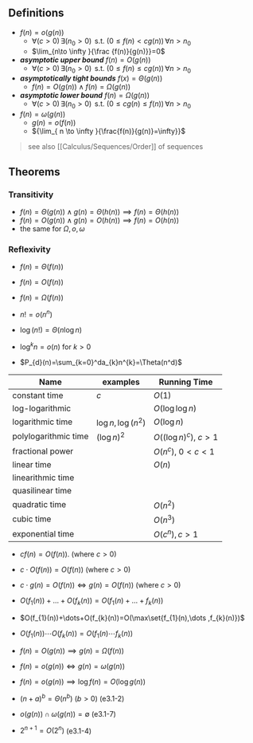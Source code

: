 ## Definitions

- $f(n)=o(g(n))$
	- $\forall{(c>0)}\,\exists(n_{0}>0)\,\text{ s.t. }(0\leq{f(n)}<cg(n))\,\forall n>n_{0}$
	- $\lim_{n\to \infty }{\frac {f(n)}{g(n)}}=0$ 
- ***asymptotic upper bound*** $f(n)=O(g(n))$
	- $\forall{(c>0)}\,\exists(n_{0}>0)\,\text{ s.t. }(0\leq{f(n)}\leq{cg(n)})\,\forall n>n_{0}$
- ***asymptotically tight bounds*** $f(x)=\Theta({g(n)})$
	- ${{f(n)=O(g(n))}\land{f(n)=\Omega{(g(n))}}}$
- ***asymptotic lower bound*** $f(n)=\Omega(g(n))$
	- $\forall{(c>0)}\,\exists(n_{0}>0)\,\text{ s.t. }(0\leq{cg(n)}\leq{f(n)})\,\forall n>n_{0}$
- $f(n)=\omega(g(n))$
	- $g(n)=o(f(n))$
	- ${\lim_{ n \to \infty }{\frac{f(n)}{g(n)}=\infty}}$

> see also [[Calculus/Sequences/Order]] of sequences
## Theorems 

### Transitivity

- $f(n)=\Theta(g(n))\land g(n)=\Theta(h(n))\implies f(n)=\Theta(h(n))$
- $f(n)=O(g(n))\land g(n)=O(h(n))\implies f(n)=O(h(n))$
- the same for $\Omega ,o,\omega$

### Reflexivity

- $f(n)=\Theta(f(n))$
- $f(n)=O(f(n))$
- $f(n)=\Omega(f(n))$


- $n!=o(n^n)$
- $\log(n!)=\Theta(n\log n)$
- $\log^kn=o(n)$ for $k>0$
- $P_{d}(n)=\sum_{k=0}^da_{k}n^{k}=\Theta(n^d)$


| Name                 | examples            | Running Time           |
| -------------------- | ------------------- | ---------------------- |
| constant time        | $c$                 | $O(1)$                 |
| log-logarithmic      |                     | $O(\log{\log n})$      |
| logarithmic time     | $\log n, \log(n^2)$ | $O(\log{n})$           |
| polylogarithmic time | $(\log n)^2$        | $O((\log n)^c)$, $c>1$ |
| fractional power     |                     | $O(n^c)$, $0<c<1$      |
| linear time          |                     | $O({n})$               |
| linearithmic time    |                     |                        |
| quasilinear time     |                     |                        |
| quadratic time       |                     | $O({n^2})$             |
| cubic time           |                     | $O({n^3})$             |
| exponential time     |                     | $O(c^n), c>1$          |


- $cf(n)=O(f(n))$. (where $c>0$)
- $c\cdot O(f(n))=O(f(n))$ (where $c>0$)
- $c\cdot g(n)=O(f(n))\iff g(n)=O(f(n))$  (where $c>0$)

- $O(f_{1}(n))+\dots+O(f_{k}(n))=O(f_{1}(n)+\dots+f_{k}(n))$
- $O(f_{1}(n))+\dots+O(f_{k}(n))=O(\max\set{f_{1}(n),\dots ,f_{k}(n)})$
- $O(f_{1}(n))\cdots O(f_{k}(n))=O(f_{1}(n)\cdots f_{k}(n))$

- $f(n)=O(g(n))\implies{g(n)=\Omega{(f(n))}}$


- $f(n)=o(g(n))\iff g(n)=\omega(g(n))$
- $f(n)=o(g(n))\implies{\log f(n)=O(\log g(n))}$

- $(n+a)^b=\Theta(n^b)$ ($b>0$) (e3.1-2)
- $o(g(n))\cap \omega(g(n))=\emptyset$ (e3.1-7)

- $2^{n+1}=O(2^n)$ (e3.1-4)

